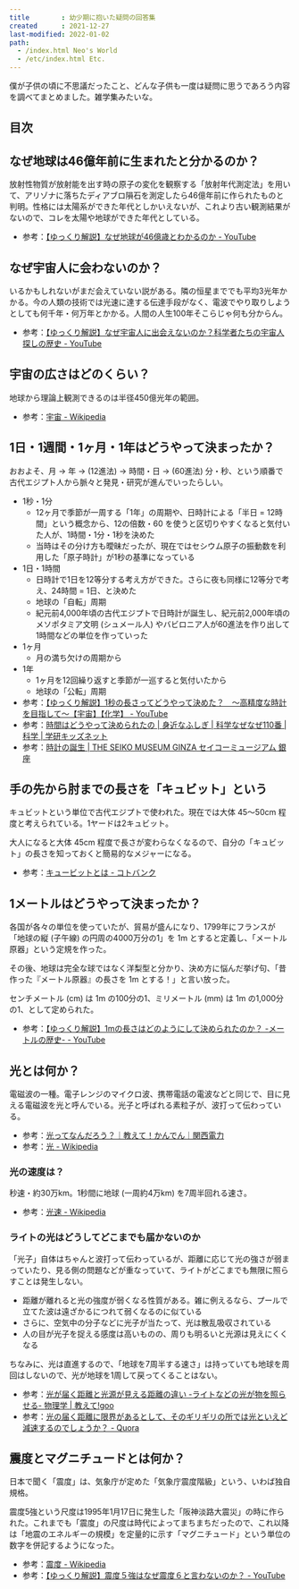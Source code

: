 ```yaml
---
title        : 幼少期に抱いた疑問の回答集
created      : 2021-12-27
last-modified: 2022-01-02
path:
  - /index.html Neo's World
  - /etc/index.html Etc.
---
```


僕が子供の頃に不思議だったこと、どんな子供も一度は疑問に思うであろう内容を調べてまとめました。雑学集みたいな。

## 目次


## なぜ地球は46億年前に生まれたと分かるのか？

放射性物質が放射能を出す時の原子の変化を観察する「放射年代測定法」を用いて、アリゾナに落ちたディアブロ隕石を測定したら46億年前に作られたものと判明。性格には太陽系ができた年代としかいえないが、これより古い観測結果がないので、コレを太陽や地球ができた年代としている。

- 参考：[【ゆっくり解説】なぜ地球が46億歳とわかるのか - YouTube](https://www.youtube.com/watch?v=HZfz6oIqxdQ)


## なぜ宇宙人に会わないのか？

いるかもしれないがまだ会えていない説がある。隣の恒星まででも平均3光年かかる。今の人類の技術では光速に達する伝達手段がなく、電波でやり取りしようとしても何千年・何万年とかかる。人間の人生100年そこらじゃ何も分からん。

- 参考：[【ゆっくり解説】なぜ宇宙人に出会えないのか？科学者たちの宇宙人探しの歴史 - YouTube](https://www.youtube.com/watch?v=OgJSj7yQ0rA)


## 宇宙の広さはどのくらい？

地球から理論上観測できるのは半径450億光年の範囲。

- 参考：[宇宙 - Wikipedia](https://ja.wikipedia.org/wiki/%E5%AE%87%E5%AE%99)


## 1日・1週間・1ヶ月・1年はどうやって決まったか？

おおよそ、月 → 年 → (12進法) → 時間・日 → (60進法) 分・秒、という順番で古代エジプト人から脈々と発見・研究が進んでいったらしい。

- 1秒・1分
  - 12ヶ月で季節が一周する「1年」の周期や、日時計による「半日 = 12時間」という概念から、12の倍数・60 を使うと区切りやすくなると気付いた人が、1時間・1分・1秒を決めた
  - 当時はその分け方も曖昧だったが、現在ではセシウム原子の振動数を利用した「原子時計」が1秒の基準になっている
- 1日・1時間
  - 日時計で1日を12等分する考え方ができた。さらに夜も同様に12等分で考え、24時間 = 1日、と決めた
  - 地球の「自転」周期
  - 紀元前4,000年頃の古代エジプトで日時計が誕生し、紀元前2,000年頃のメソポタミア文明 (シュメール人) やバビロニア人が60進法を作り出して1時間などの単位を作っていった
- 1ヶ月
  - 月の満ち欠けの周期から
- 1年
  - 1ヶ月を12回繰り返すと季節が一巡すると気付いたから
  - 地球の「公転」周期
- 参考：[【ゆっくり解説】1秒の長さってどうやって決めた？　～高精度な時計を目指して～【宇宙】【化学】 - YouTube](https://www.youtube.com/watch?v=rmwrulYhMDI)
- 参考：[時間はどうやって決められたの | 身近なふしぎ | 科学なぜなぜ110番 | 科学 | 学研キッズネット](https://kids.gakken.co.jp/kagaku/kagaku110/science0528/)
- 参考：[時計の誕生 | THE SEIKO MUSEUM GINZA セイコーミュージアム 銀座](https://museum.seiko.co.jp/knowledge/relation_01/)


## 手の先から肘までの長さを「キュビット」という

キュビットという単位で古代エジプトで使われた。現在では大体 45～50cm 程度と考えられている。1ヤードは2キュビット。

大人になると大体 45cm 程度で長さが変わらなくなるので、自分の「キュビット」の長さを知っておくと簡易的なメジャーになる。

- 参考：[キュービットとは - コトバンク](https://kotobank.jp/word/%E3%82%AD%E3%83%A5%E3%83%BC%E3%83%93%E3%83%83%E3%83%88-477320)


## 1メートルはどうやって決まったか？

各国が各々の単位を使っていたが、貿易が盛んになり、1799年にフランスが「地球の縦 (子午線) の円周の4000万分の1」を 1m とすると定義し、「メートル原器」という定規を作った。

その後、地球は完全な球ではなく洋梨型と分かり、決め方に悩んだ挙げ句、「昔作った『メートル原器』の長さを 1m とする！」と言い放った。

センチメートル (cm) は 1m の100分の1、ミリメートル (mm) は 1m の1,000分の1、として定められた。

- 参考：[【ゆっくり解説】1mの長さはどのようにして決められたのか？ -メートルの歴史- - YouTube](https://www.youtube.com/watch?v=lr0v0xEyvk8)


## 光とは何か？

電磁波の一種。電子レンジのマイクロ波、携帯電話の電波などと同じで、目に見える電磁波を光と呼んでいる。光子と呼ばれる素粒子が、波打って伝わっている。

- 参考：[光ってなんだろう？｜教えて！かんでん｜関西電力](https://www.kepco.co.jp/brand/for_kids/teach/2017_08/detail1.html)
- 参考：[光 - Wikipedia](https://ja.wikipedia.org/wiki/%E5%85%89)

### 光の速度は？

秒速・約30万km。1秒間に地球 (一周約4万km) を7周半回れる速さ。

- 参考：[光速 - Wikipedia](https://ja.wikipedia.org/wiki/%E5%85%89%E9%80%9F)

### ライトの光はどうしてどこまでも届かないのか

「光子」自体はちゃんと波打って伝わっているが、距離に応じて光の強さが弱まっていたり、見る側の問題などが重なっていて、ライトがどこまでも無限に照らすことは発生しない。

- 距離が離れると光の強度が弱くなる性質がある。雑に例えるなら、プールで立てた波は遠ざかるにつれて弱くなるのに似ている
- さらに、空気中の分子などに光子が当たって、光は散乱吸収されている
- 人の目が光子を捉える感度は高いものの、周りも明るいと光源は見えにくくなる

ちなみに、光は直進するので、「地球を7周半する速さ」は持っていても地球を周回はしないので、光が地球を1周して戻ってくることはない。

- 参考：[光が届く距離と光源が見える距離の違い -ライトなどの光が物を照らせる- 物理学 | 教えて!goo](https://oshiete.goo.ne.jp/qa/9231670.html)
- 参考：[光の届く距離に限界があるとして、そのギリギリの所では光といえど減速するのでしょうか？ - Quora](https://jp.quora.com/hikari-no-todoku-kyori-ni-genkai-ga-aru-toshite-sono-girigiri-no-tokoro-deha-hikari-to-ie-do-gensoku-suru-node-shou-ka)


## 震度とマグニチュードとは何か？

日本で聞く「震度」は、気象庁が定めた「気象庁震度階級」という、いわば独自規格。

震度5強という尺度は1995年1月17日に発生した「阪神淡路大震災」の時に作られた。これまでも「震度」の尺度は時代によってまちまちだったので、これ以降は「地震のエネルギーの規模」を定量的に示す「マグニチュード」という単位の数字を併記するようになった。

- 参考：[震度 - Wikipedia](https://ja.wikipedia.org/wiki/%E9%9C%87%E5%BA%A6#%E9%9C%87%E5%BA%A6%E9%9A%8E%E7%B4%9A)
- 参考：[【ゆっくり解説】震度５強はなぜ震度６と言わないのか？ - YouTube](https://www.youtube.com/watch?v=X1WvAgUdf40)
